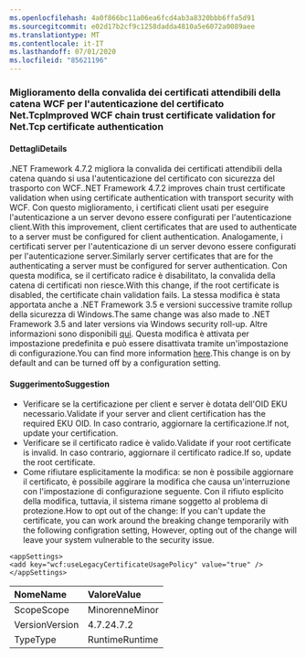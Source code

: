 ```yaml
---
ms.openlocfilehash: 4a0f866bc11a06ea6fcd4ab3a8320bbb6ffa5d91
ms.sourcegitcommit: e02d17b2cf9c1258dadda4810a5e6072a0089aee
ms.translationtype: MT
ms.contentlocale: it-IT
ms.lasthandoff: 07/01/2020
ms.locfileid: "85621196"
---
```

### <a name="improved-wcf-chain-trust-certificate-validation-for-nettcp-certificate-authentication"></a><span data-ttu-id="4c8d3-101">Miglioramento della convalida dei certificati attendibili della catena WCF per l'autenticazione del certificato Net.Tcp</span><span class="sxs-lookup"><span data-stu-id="4c8d3-101">Improved WCF chain trust certificate validation for Net.Tcp certificate authentication</span></span>

#### <a name="details"></a><span data-ttu-id="4c8d3-102">Dettagli</span><span class="sxs-lookup"><span data-stu-id="4c8d3-102">Details</span></span>

<span data-ttu-id="4c8d3-103">.NET Framework 4.7.2 migliora la convalida dei certificati attendibili della catena quando si usa l'autenticazione del certificato con sicurezza del trasporto con WCF.</span><span class="sxs-lookup"><span data-stu-id="4c8d3-103">.NET Framework 4.7.2 improves chain trust certificate validation when using certificate authentication with transport security with WCF.</span></span> <span data-ttu-id="4c8d3-104">Con questo miglioramento, i certificati client usati per eseguire l'autenticazione a un server devono essere configurati per l'autenticazione client.</span><span class="sxs-lookup"><span data-stu-id="4c8d3-104">With this improvement, client certificates that are used to authenticate to a server must be configured for client authentication.</span></span>  <span data-ttu-id="4c8d3-105">Analogamente, i certificati server per l'autenticazione di un server devono essere configurati per l'autenticazione server.</span><span class="sxs-lookup"><span data-stu-id="4c8d3-105">Similarly server certificates that are for the authenticating a server must be configured for server authentication.</span></span> <span data-ttu-id="4c8d3-106">Con questa modifica, se il certificato radice è disabilitato, la convalida della catena di certificati non riesce.</span><span class="sxs-lookup"><span data-stu-id="4c8d3-106">With this change, if the root certificate is disabled, the certificate chain validation fails.</span></span> <span data-ttu-id="4c8d3-107">La stessa modifica è stata apportata anche a .NET Framework 3.5 e versioni successive tramite rollup della sicurezza di Windows.</span><span class="sxs-lookup"><span data-stu-id="4c8d3-107">The same change was also made to .NET Framework 3.5 and later versions via Windows security roll-up.</span></span> <span data-ttu-id="4c8d3-108">Altre informazioni sono disponibili [qui](https://support.microsoft.com/help/4055269/security-only-update-for-net-framework-3-5-1-4-5-2-4-6-4-6-1-4-6-2-4-7). Questa modifica è attivata per impostazione predefinita e può essere disattivata tramite un'impostazione di configurazione.</span><span class="sxs-lookup"><span data-stu-id="4c8d3-108">You can find more information [here](https://support.microsoft.com/help/4055269/security-only-update-for-net-framework-3-5-1-4-5-2-4-6-4-6-1-4-6-2-4-7).This change is on by default and can be turned off by a configuration setting.</span></span>

#### <a name="suggestion"></a><span data-ttu-id="4c8d3-109">Suggerimento</span><span class="sxs-lookup"><span data-stu-id="4c8d3-109">Suggestion</span></span>

<ul><li><span data-ttu-id="4c8d3-110">Verificare se la certificazione per client e server è dotata dell'OID EKU necessario.</span><span class="sxs-lookup"><span data-stu-id="4c8d3-110">Validate if your server and client certification has the required EKU OID.</span></span> <span data-ttu-id="4c8d3-111">In caso contrario, aggiornare la certificazione.</span><span class="sxs-lookup"><span data-stu-id="4c8d3-111">If not, update your certification.</span></span></li><li><span data-ttu-id="4c8d3-112">Verificare se il certificato radice è valido.</span><span class="sxs-lookup"><span data-stu-id="4c8d3-112">Validate if your root certificate is invalid.</span></span> <span data-ttu-id="4c8d3-113">In caso contrario, aggiornare il certificato radice.</span><span class="sxs-lookup"><span data-stu-id="4c8d3-113">If so, update the root certificate.</span></span></li><li><span data-ttu-id="4c8d3-114">Come rifiutare esplicitamente la modifica: se non è possibile aggiornare il certificato, è possibile aggirare la modifica che causa un'interruzione con l'impostazione di configurazione seguente. Con il rifiuto esplicito della modifica, tuttavia, il sistema rimane soggetto al problema di protezione.</span><span class="sxs-lookup"><span data-stu-id="4c8d3-114">How to opt out of the change: If you can't update the certificate, you can work around the breaking change temporarily with the following configration setting,  However, opting out of the change will leave your system vulnerable to the security issue.</span></span></li></ul><pre><code class="lang-xml">&lt;appSettings&gt;&#13;&#10;&lt;add key=&quot;wcf:useLegacyCertificateUsagePolicy&quot; value=&quot;true&quot; /&gt;&#13;&#10;&lt;/appSettings&gt;&#13;&#10;</code></pre>

| <span data-ttu-id="4c8d3-115">Nome</span><span class="sxs-lookup"><span data-stu-id="4c8d3-115">Name</span></span>    | <span data-ttu-id="4c8d3-116">Valore</span><span class="sxs-lookup"><span data-stu-id="4c8d3-116">Value</span></span>       |
|:--------|:------------|
| <span data-ttu-id="4c8d3-117">Scope</span><span class="sxs-lookup"><span data-stu-id="4c8d3-117">Scope</span></span>   |<span data-ttu-id="4c8d3-118">Minorenne</span><span class="sxs-lookup"><span data-stu-id="4c8d3-118">Minor</span></span>|
|<span data-ttu-id="4c8d3-119">Version</span><span class="sxs-lookup"><span data-stu-id="4c8d3-119">Version</span></span>|<span data-ttu-id="4c8d3-120">4.7.2</span><span class="sxs-lookup"><span data-stu-id="4c8d3-120">4.7.2</span></span>|
|<span data-ttu-id="4c8d3-121">Type</span><span class="sxs-lookup"><span data-stu-id="4c8d3-121">Type</span></span>|<span data-ttu-id="4c8d3-122">Runtime</span><span class="sxs-lookup"><span data-stu-id="4c8d3-122">Runtime</span></span>|
